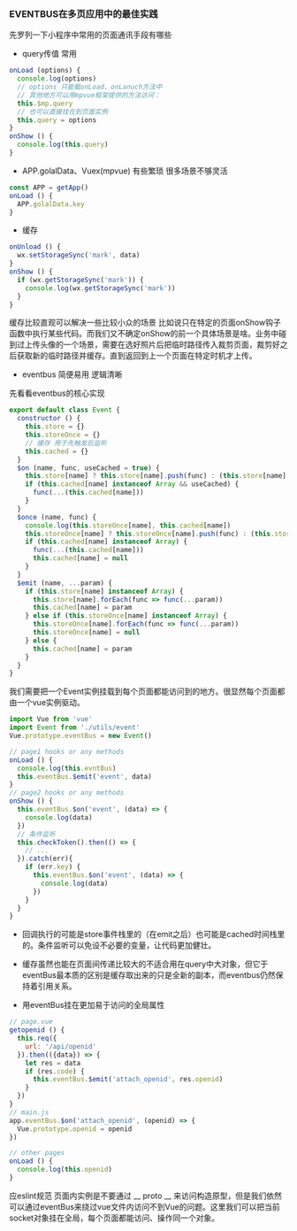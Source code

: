 ### EVENTBUS在多页应用中的最佳实践

先罗列一下小程序中常用的页面通讯手段有哪些
- query传值 常用

```js
onLoad (options) {
  console.log(options)
  // options 只能载onLoad、onLanuch方法中 
  // 其他地方可以用mpvue框架提供的方法访问：
  this.$mp.query
  // 也可以直接挂在到页面实例
  this.query = options
}
onShow () {
  console.log(this.query)
}
```

- APP.golalData、Vuex(mpvue) 有些繁琐 很多场景不够灵活

```js
const APP = getApp()
onLoad () {
  APP.golalData.key
}
```

- 缓存

```js
onUnload () {
  wx.setStorageSync('mark', data)
}
onShow () {
  if (wx.getStorageSync('mark')) {
    console.log(wx.getStorageSync('mark'))
  }
}
```
缓存比较直观可以解决一些比较小众的场景 比如说只在特定的页面onShow钩子函数中执行某些代码。而我们又不确定onShow的前一个具体场景是啥。业务中碰到过上传头像的一个场景，需要在选好照片后把临时路径传入裁剪页面，裁剪好之后获取新的临时路径并缓存。直到返回到上一个页面在特定时机才上传。

- eventbus 简便易用 逻辑清晰

先看看eventbus的核心实现

```js
export default class Event {
  constructor () {
    this.store = {}
    this.storeOnce = {}
    // 缓存 用于先触发后监听
    this.cached = {}
  }
  $on (name, func, useCached = true) {
    this.store[name] ? this.store[name].push(func) : (this.store[name] = [func])
    if (this.cached[name] instanceof Array && useCached) {
      func(...(this.cached[name]))
    }
  }
  $once (name, func) {
    console.log(this.storeOnce[name], this.cached[name])
    this.storeOnce[name] ? this.storeOnce[name].push(func) : (this.storeOnce[name] = [func])
    if (this.cached[name] instanceof Array) {
      func(...(this.cached[name]))
      this.cached[name] = null
    }
  }
  $emit (name, ...param) {
    if (this.store[name] instanceof Array) {
      this.store[name].forEach(func => func(...param))
      this.cached[name] = param
    } else if (this.storeOnce[name] instanceof Array) {
      this.storeOnce[name].forEach(func => func(...param))
      this.storeOnce[name] = null
    } else {
      this.cached[name] = param
    }
  }
}
```

我们需要把一个Event实例挂载到每个页面都能访问到的地方。很显然每个页面都由一个vue实例驱动。

```js
import Vue from 'vue'
import Event from './utils/event'
Vue.prototype.eventBus = new Event()
```

```js
// page1 hooks or any methods
onLoad () {
  console.log(this.evntBus)
  this.eventBus.$emit('event', data)
}
// page2 hooks or any methods
onShow () {
  this.eventBus.$on('event', (data) => {
    console.log(data)
  })
  // 条件监听
  this.checkToken().then(() => {
    // ...
  }).catch(err){
    if (err.key) {
      this.eventBus.$on('event', (data) => {
        console.log(data)
      })
    }
  }
}
```

- 回调执行的可能是store事件栈里的（在emit之后）也可能是cached时间栈里的。条件监听可以免设不必要的变量，让代码更加健壮。

- 缓存虽然也能在页面间传递比较大的不适合用在query中大对象，但它于eventBus最本质的区别是缓存取出来的只是全新的副本，而eventbus仍然保持着引用关系。

- 用eventBus挂在更加易于访问的全局属性

```js
// page.vue
getopenid () {
  this.req({
    url: '/api/openid'
  }).then(({data}) => {
    let res = data
    if (res.code) {
      this.eventBus.$emit('attach_openid', res.openid)
    }
  })
}
// main.js
app.eventBus.$on('attach_openid', (openid) => {
  Vue.prototype.openid = openid
})

// other pages
onLoad () {
  console.log(this.openid)
}
```

应eslint规范 页面内实例是不要通过 __ proto __ 来访问构造原型，但是我们依然可以通过eventBus来绕过vue文件内访问不到Vue的问题。这里我们可以把当前socket对象挂在全局，每个页面都能访问、操作同一个对象。
